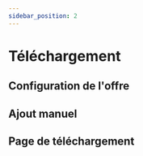 ```yaml
---
sidebar_position: 2
---
```


# Téléchargement


## Configuration de l'offre

## Ajout manuel

## Page de téléchargement
